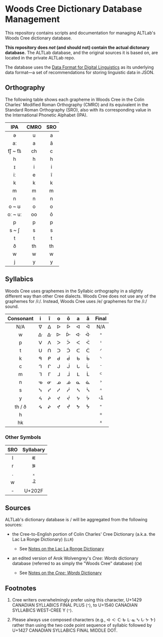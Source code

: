 # Woods Cree Dictionary Database Management

This repository contains scripts and documentation for managing ALTLab's Woods Cree dictionary database.

**This repository does _not_ (and should not) contain the actual dictonary database.** The ALTLab database, and the original sources it is based on, are located in the private ALTLab repo.

The database uses the [Data Format for Digital Linguistics][DaFoDiL] as its underlying data format—a set of recommendations for storing linguistic data in JSON.

## Orthography

The following table shows each grapheme in Woods Cree in the Colin Charles' Modified Roman Orthography (CMRO) and its equivalent in the Standard Roman Orthography (SRO), also with its corresponding value in the International Phonetic Alphabet (IPA).

  IPA     | CMRO | SRO
:--------:|:----:|:--:
   ə      |  u   |  a
  aː      |  a   |  â
t͡ʃ ~ t͡s |  ch  |  c
   h      |  h   |  h
   ɪ      |  i   |  i
  iː      |  e   |  î
   k      |  k   |  k
   m      |  m   |  m
   n      |  n   |  n
 o ~ ʊ    |  o   |  o
oː ~ uː   |  oo  |  ô
   p      |  p   |  p
 s ~ ʃ    |  s   |  s
   t      |  t   |  t
   ð      |  th  | th
   w      |  w   |  w
   j      |  y   |  y

## Syllabics

Woods Cree uses graphemes in the Syllabic orthography in a slightly different way than other Cree dialects. Woods Cree does not use any of the graphemes for /iː/. Instead, Woods Cree uses /e/ graphemes for the /iː/ sound.

Consonant | i | î | o | ô | a | â | Final
:--------:|:-:|:-:|:-:|:-:|:-:|:-:| :----:
N/A       | ᐁ | ᐃ | ᐅ | ᐆ | ᐊ | ᐋ | N/A
w         | ᐏ | ᐏ | ᐓ | ᐕ | ᐘ | ᐚ | ᐤ
p         | ᐯ | ᐱ | ᐳ | ᐴ | ᐸ | ᐹ | ᑊ
t         | ᑌ | ᑎ | ᑐ | ᑑ | ᑕ | ᑖ | ᐟ
k         | ᑫ | ᑭ | ᑯ | ᑰ | ᑲ | ᑳ | ᐠ
c         | ᒉ | ᒋ | ᒍ | ᒎ | ᒐ | ᒑ | ᐨ
m         | ᒣ | ᒥ | ᒧ | ᒨ | ᒪ | ᒫ | ᒼ
n         | ᓀ | ᓂ | ᓄ | ᓅ | ᓇ | ᓈ | ᐣ
s         | ᓭ | ᓯ | ᓱ | ᓲ | ᓴ | ᓵ | ᐢ
y         | ᔦ | ᔨ | ᔪ | ᔫ | ᔭ | ᔮ | ᐩ<sup><a href=#fn-1>1</a></sup>
th / ð    | ᖧ | ᖨ | ᖪ | ᖫ | ᖬ | ᖭ | ᙾ
h         |  |   |   |   |   |   | ᐦ
hk        |  |   |   |   |   |   | ᕽ

### Other Symbols

SRO | Syllabary
:--:|:--------:
 l  |     ᓬ
 r  |     ᕒ
 .  |     ᙮
 w  |     ᐧ<sup><a href=#fn-2>2</a></sup>
 \- |  U+202F

## Sources

ALTLab's dictionary database is / will be aggregated from the following sources:

* the Cree-to-English portion of Colin Charles' Cree Dictionary (a.k.a. the Lac La Ronge Dictionary) (`LLR`)
  - See [Notes on the Lac La Ronge Dictionary](./LLR.md)

* an edited version of Arok Wolvengrey's _Cree: Words_ dictionary database (referred to as simply the "Woods Cree" database) (`CW`)
  - See [Notes on the _Cree: Words_ Dictionary](./CW)

## Footnotes

1. <p id=fn-1>Cree writers overwhelmingly prefer using this character, U+1429 CANADIAN SYLLABICS FINAL PLUS ⟨ᐩ⟩, to U+1540 CANADIAN SYLLABICS WEST-CREE Y ⟨ᕀ⟩.</p>
2. <p id=fn-2>Please always use composed characters (e.g., ᐘ ᑅ ᑢ ᑿ ᒷ ᓌ ᔁ ᒝ ᔺ ᙼ) rather than using the two code point sequence of syllabic followed by U+1427 CANADIAN SYLLABICS FINAL MIDDLE DOT.</p>

<!-- LINKS -->
[DaFoDiL]: https://format.digitallinguistics.io
